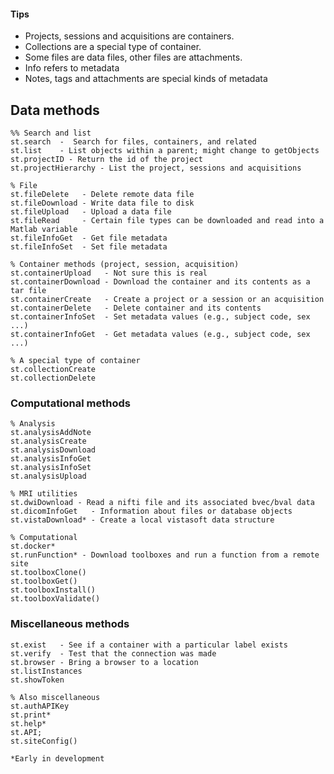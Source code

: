 #### Tips
* Projects, sessions and acquisitions are containers.  
* Collections are a special type of container.  
* Some files are data files, other files are attachments.  
* Info refers to metadata
* Notes, tags and attachments are special kinds of metadata

## Data methods
```
%% Search and list
st.search  -  Search for files, containers, and related
st.list    - List objects within a parent; might change to getObjects
st.projectID - Return the id of the project
st.projectHierarchy - List the project, sessions and acquisitions

% File
st.fileDelete   - Delete remote data file
st.fileDownload - Write data file to disk
st.fileUpload   - Upload a data file
st.fileRead     - Certain file types can be downloaded and read into a Matlab variable  
st.fileInfoGet  - Get file metadata
st.fileInfoSet  - Set file metadata

% Container methods (project, session, acquisition)
st.containerUpload   - Not sure this is real
st.containerDownload - Download the container and its contents as a tar file
st.containerCreate   - Create a project or a session or an acquisition
st.containerDelete   - Delete container and its contents
st.containerInfoSet  - Set metadata values (e.g., subject code, sex ...)
st.containerInfoGet  - Get metadata values (e.g., subject code, sex ...)

% A special type of container
st.collectionCreate
st.collectionDelete
```
### Computational methods
```
% Analysis
st.analysisAddNote
st.analysisCreate
st.analysisDownload
st.analysisInfoGet
st.analysisInfoSet
st.analysisUpload

% MRI utilities
st.dwiDownload - Read a nifti file and its associated bvec/bval data
st.dicomInfoGet   - Information about files or database objects
st.vistaDownload* - Create a local vistasoft data structure

% Computational
st.docker*
st.runFunction* - Download toolboxes and run a function from a remote site
st.toolboxClone()
st.toolboxGet()
st.toolboxInstall()
st.toolboxValidate()
```
### Miscellaneous methods
```
st.exist   - See if a container with a particular label exists
st.verify  - Test that the connection was made
st.browser - Bring a browser to a location
st.listInstances
st.showToken

% Also miscellaneous 
st.authAPIKey
st.print*
st.help*
st.API;
st.siteConfig()

*Early in development
```
